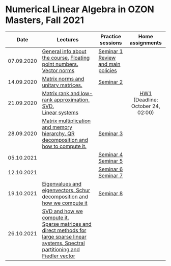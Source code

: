 # Numerical Linear Algebra in OZON Masters, Fall 2021

|Date| Lectures | Practice sessions | Home assignments|
|----|----|----| :----: |
|07.09.2020| [General info about the course.](./lectures/general_info.ipynb) [Floating point numbers. Vector norms](./lectures/lecture1/lecture-1.ipynb) | [Seminar 1](./seminars/seminar1/seminar1.ipynb) <br> [Review and main policies](./seminars/seminar1/review_and_administrativia.pdf) | |
|14.09.2020| [Matrix norms and unitary matrices.](./lectures/lecture2/lecture2.ipynb) | [Seminar 2](./seminars/seminar2/seminar2.ipynb) | |
| 21.09.2020 | [Matrix rank and low-rank approximation. SVD.](./lectures/lecture3/lecture3.ipynb) <br> [Linear systems](./lectures/lecture4/lecture4.ipynb) |  | [HW1](./hw/hw1/hw1.ipynb) <br> (Deadline: October 24, 02:00) |
| 28.09.2020 | [Matrix multiplication and memory hierarchy. QR decomposition and how to compute it.](./lectures/lecture5/lecture5.ipynb) | [Seminar 3](./seminars/seminar3/seminar3.ipynb) | | 
| 05.10.2021 | | [Seminar 4](./seminars/seminar4/seminar4.ipynb) <br> [Seminar 5](./seminars/seminar5/seminar5.ipynb) | |
| 12.10.2021 | | [Seminar 6](./seminars/seminar6/seminar6.ipynb) <br> [Seminar 7](./seminars/seminar7/) | |
| 19.10.2021 | [Eigenvalues and eigenvectors. Schur decomposition and how we compute it](./lectures/lecture6/lecture6.ipynb) | [Seminar 8](./seminars/seminar8/seminar8.ipynb) | |
| 26.10.2021 | [SVD and how we compute it.](./lectures/lecture7/lecture7.ipynb) <br> [Sparse matrices and direct methods for large sparse linear systems. Spectral partitioning and Fiedler vector](./lectures/lecture8/lecture8.ipynb) | | |

